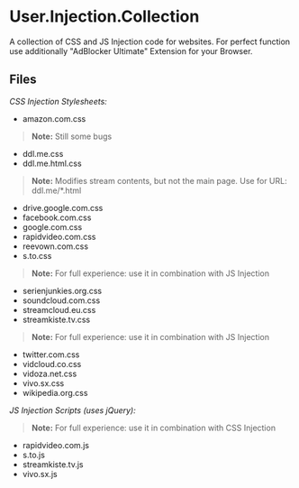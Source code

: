 # User.Injection.Collection

A collection of CSS and JS Injection code for websites. For perfect function use additionally "AdBlocker Ultimate" Extension for your Browser.

## Files

*CSS Injection Stylesheets:*
- amazon.com.css
> **Note:** Still some bugs
- ddl.me.css
- ddl.me.html.css
> **Note:** Modifies stream contents, but not the main page. Use for URL: ddl.me/*.html
- drive.google.com.css
- facebook.com.css
- google.com.css
- rapidvideo.com.css
- reevown.com.css
- s.to.css
> **Note:** For full experience: use it in combination with JS Injection
- serienjunkies.org.css
- soundcloud.com.css
- streamcloud.eu.css
- streamkiste.tv.css
> **Note:** For full experience: use it in combination with JS Injection
- twitter.com.css
- vidcloud.co.css
- vidoza.net.css
- vivo.sx.css
- wikipedia.org.css

*JS Injection Scripts (uses jQuery):*
> **Note:** For full experience: use it in combination with CSS Injection
- rapidvideo.com.js
- s.to.js
- streamkiste.tv.js
- vivo.sx.js
